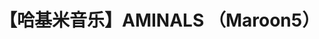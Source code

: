 ---
title: 【哈基米音乐】AMINALS （Maroon5）
adaptedFrom: AMINALS - Maroon5
sources:
  - sourceType: bilibili
    bvid: BV1SoMRz3EPH
---